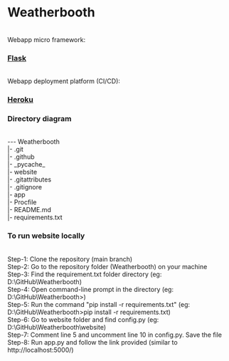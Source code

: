 # Weatherbooth
<br>
Webapp micro framework:


### [Flask](https://flask.palletsprojects.com/en/2.0.x/ "Flask Documentation")
<br>
Webapp deployment platform (CI/CD):

### [Heroku](https://devcenter.heroku.com/categories/reference "Heroku Documentation")

### Directory diagram
<br>
--- Weatherbooth
<br>
|- .git
<br>
|- .github
<br>
|- _pycache_
<br>
|- website
<br>
|- .gitattributes
<br>
|- .gitignore
<br>
|- app
<br>
|- Procfile
<br>
|- README.md
<br>
|- requirements.txt

### To run website locally
<br>
Step-1: Clone the repository (main branch)
<br>
Step-2: Go to the repository folder (Weatherbooth) on your machine 
<br>
Step-3: Find the requirement.txt folder directory (eg: D:\GitHub\Weatherbooth)
<br>
Step-4: Open command-line prompt in the directory (eg: D:\GitHub\Weatherbooth>)
<br>
Step-5: Run the command "pip install -r requirements.txt" (eg: D:\GitHub\Weatherbooth>pip install -r requirements.txt)
<br>
Step-6: Go to website folder and find config.py (eg: D:\GitHub\Weatherbooth\website)
<br>
Step-7: Comment line 5 and uncomment line 10 in config.py. Save the file
<br>
Step-8: Run app.py and follow the link provided (similar to http://localhost:5000/)
